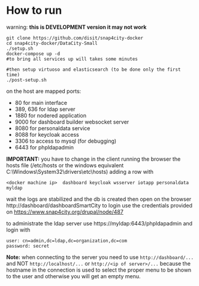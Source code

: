 # How to run
warning: **this is DEVELOPMENT version it may not work**

```
git clone https://github.com/disit/snap4city-docker
cd snap4city-docker/DataCity-Small
./setup.sh
docker-compose up -d
#to bring all services up will takes some minutes

#then setup virtuoso and elasticsearch (to be done only the first time)
./post-setup.sh
```

on the host are mapped ports:
- 80 for main interface
- 389, 636 for ldap server
- 1880 for nodered application
- 9000 for dashboard builder websocket server
- 8080 for personaldata service
- 8088 for keycloak access
- 3306 to access to mysql (for debugging)
- 6443 for phpldapadmin

**IMPORTANT:** you have to change in the client running the browser the hosts file (/etc/hosts or the windows equivalent C:\Windows\System32\drivers\etc\hosts) adding a row with
```
<docker machine ip>  dashboard keycloak wsserver iotapp personaldata myldap
```

wait the logs are stabilized and the db is created then open on the browser http://dashboard/dashboardSmartCity 
to login use the credentials provided on https://www.snap4city.org/drupal/node/487

to administrate the ldap server use https://myldap:6443/phpldapadmin and login with 
```
user: cn=admin,dc=ldap,dc=organization,dc=com 
password: secret
```

**Note:** when connecting to the server you need to use `http://dashboard/...` and NOT `http://localhost/...` or `http://<ip of server>/...` because the hostname in the connection is used to select the proper menu to be shown to the user and otherwise you will get an empty menu.
